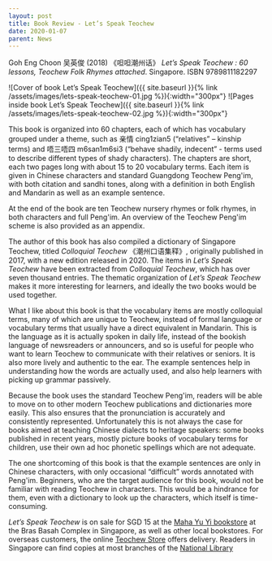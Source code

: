 ```yaml
---
layout: post
title: Book Review - Let’s Speak Teochew
date: 2020-01-07
parent: News
---
```



Goh Eng Choon 吴英俊 (2018) 《呾呾潮州话》 *Let’s Speak Teochew : 60 lessons, Teochew Folk Rhymes attached*. Singapore. ISBN 9789811182297

![Cover of book Let’s Speak Teochew]({{ site.baseurl }}{% link /assets/images/lets-speak-teochew-01.jpg %}){:width="300px"}
![Pages inside book Let’s Speak Teochew]({{ site.baseurl }}{% link /assets/images/lets-speak-teochew-02.jpg %}){:width="300px"}

This book is organized into 60 chapters, each of which has vocabulary grouped under a theme, such as 亲情 cing1zian5 (“relatives” – kinship terms) and 唔三唔四 m6san1m6si3 (“behave shadily, indecent” - terms used to describe different types of shady characters). The chapters are short, each two pages long with about 15 to 20 vocabulary terms. Each item is given in Chinese characters and standard Guangdong Teochew Peng'im, with both citation and sandhi tones, along with a definition in both English and Mandarin as well as an example sentence.

At the end of the book are ten Teochew nursery rhymes or folk rhymes, in both characters and full Peng'im. An overview of the Teochew Peng'im scheme is also provided as an appendix.

The author of this book has also compiled a dictionary of Singapore Teochew, titled *Colloquial Teochew* 《潮州口语集释》, originally published in 2017, with a new edition released in 2020. The items in *Let’s Speak Teochew* have been extracted from *Colloquial Teochew*, which has over seven thousand entries. The thematic organization of *Let’s Speak Teochew* makes it more interesting for learners, and ideally the two books would be used together.

What I like about this book is that the vocabulary items are mostly colloquial terms, many of which are unique to Teochew, instead of formal language or vocabulary terms that usually have a direct equivalent in Mandarin. This is the language as it is actually spoken in daily life, instead of the bookish language of newsreaders or announcers, and so is useful for people who want to learn Teochew to communicate with their relatives or seniors. It is also more lively and authentic to the ear. The example sentences help in understanding how the words are actually used, and also help learners with picking up grammar passively.

Because the book uses the standard Teochew Peng'im, readers will be able to move on to other modern Teochew publications and dictionaries more easily. This also ensures that the pronunciation is accurately and consistently represented. Unfortunately this is not always the case for books aimed at teaching Chinese dialects to heritage speakers: some books published in recent years, mostly picture books of vocabulary terms for children, use their own ad hoc phonetic spellings which are not adequate.

The one shortcoming of this book is that the example sentences are only in Chinese characters, with only occasional “difficult” words annotated with Peng'im. Beginners, who are the target audience for this book, would not be familiar with reading Teochew in characters. This would be a hindrance for them, even with a dictionary to look up the characters, which itself is time-consuming.

*Let’s Speak Teochew* is on sale for SGD 15 at the [Maha Yu Yi bookstore](https://yuyi.com.sg/products/9789811182297?_pos=1&_sid=ee2befeeb&_ss=r) at the Bras Basah Complex in Singapore, as well as other local bookstores. For overseas customers, the online [Teochew Store](https://www.theteochewstore.org/collections/catalog/products/lets-speak-teochew) offers delivery. Readers in Singapore can find copies at most branches of the [National Library](https://catalogue.nlb.gov.sg/cgi-bin/spydus.exe/ENQ/WPAC/BIBENQ?SETLVL=1&BRN=203181857
)
